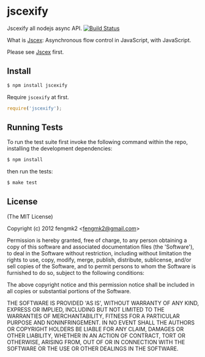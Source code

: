 jscexify
========

Jscexify all nodejs async API.
[![Build Status](https://secure.travis-ci.org/fengmk2/ndir.png)](http://travis-ci.org/fengmk2/ndir)

What is [Jscex](https://github.com/JeffreyZhao/jscex): Asynchronous flow control in JavaScript, with JavaScript.

Please see [Jscex](http://jscex.info/) first.

## Install

```js
$ npm install jscexify
```

Require `jscexify` at first.

```js
require('jscexify');
```

## Running Tests

To run the test suite first invoke the following command within the repo, installing the development dependencies:

```bash
$ npm install
```

then run the tests:

```bash
$ make test
```

## License 

(The MIT License)

Copyright (c) 2012 fengmk2 &lt;fengmk2@gmail.com&gt;

Permission is hereby granted, free of charge, to any person obtaining
a copy of this software and associated documentation files (the
'Software'), to deal in the Software without restriction, including
without limitation the rights to use, copy, modify, merge, publish,
distribute, sublicense, and/or sell copies of the Software, and to
permit persons to whom the Software is furnished to do so, subject to
the following conditions:

The above copyright notice and this permission notice shall be
included in all copies or substantial portions of the Software.

THE SOFTWARE IS PROVIDED 'AS IS', WITHOUT WARRANTY OF ANY KIND,
EXPRESS OR IMPLIED, INCLUDING BUT NOT LIMITED TO THE WARRANTIES OF
MERCHANTABILITY, FITNESS FOR A PARTICULAR PURPOSE AND NONINFRINGEMENT.
IN NO EVENT SHALL THE AUTHORS OR COPYRIGHT HOLDERS BE LIABLE FOR ANY
CLAIM, DAMAGES OR OTHER LIABILITY, WHETHER IN AN ACTION OF CONTRACT,
TORT OR OTHERWISE, ARISING FROM, OUT OF OR IN CONNECTION WITH THE
SOFTWARE OR THE USE OR OTHER DEALINGS IN THE SOFTWARE.
